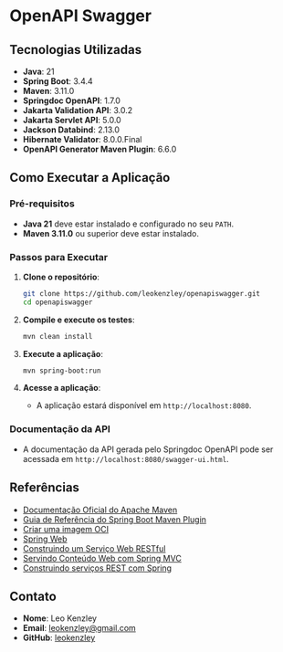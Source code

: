 # OpenAPI Swagger

## Tecnologias Utilizadas

- **Java**: 21
- **Spring Boot**: 3.4.4
- **Maven**: 3.11.0
- **Springdoc OpenAPI**: 1.7.0
- **Jakarta Validation API**: 3.0.2
- **Jakarta Servlet API**: 5.0.0
- **Jackson Databind**: 2.13.0
- **Hibernate Validator**: 8.0.0.Final
- **OpenAPI Generator Maven Plugin**: 6.6.0

## Como Executar a Aplicação

### Pré-requisitos

- **Java 21** deve estar instalado e configurado no seu `PATH`.
- **Maven 3.11.0** ou superior deve estar instalado.

### Passos para Executar

1. **Clone o repositório**:
    ```sh
    git clone https://github.com/leokenzley/openapiswagger.git
    cd openapiswagger
    ```

2. **Compile e execute os testes**:
    ```sh
    mvn clean install
    ```

3. **Execute a aplicação**:
    ```sh
    mvn spring-boot:run
    ```

4. **Acesse a aplicação**:
    - A aplicação estará disponível em `http://localhost:8080`.

### Documentação da API

- A documentação da API gerada pelo Springdoc OpenAPI pode ser acessada em `http://localhost:8080/swagger-ui.html`.

## Referências

- [Documentação Oficial do Apache Maven](https://maven.apache.org/guides/index.html)
- [Guia de Referência do Spring Boot Maven Plugin](https://docs.spring.io/spring-boot/3.4.4/maven-plugin)
- [Criar uma imagem OCI](https://docs.spring.io/spring-boot/3.4.4/maven-plugin/build-image.html)
- [Spring Web](https://docs.spring.io/spring-boot/3.4.4/reference/web/servlet.html)
- [Construindo um Serviço Web RESTful](https://spring.io/guides/gs/rest-service/)
- [Servindo Conteúdo Web com Spring MVC](https://spring.io/guides/gs/serving-web-content/)
- [Construindo serviços REST com Spring](https://spring.io/guides/tutorials/rest/)

## Contato

- **Nome**: Leo Kenzley
- **Email**: leokenzley@gmail.com
- **GitHub**: [leokenzley](https://github.com/leokenzley)
